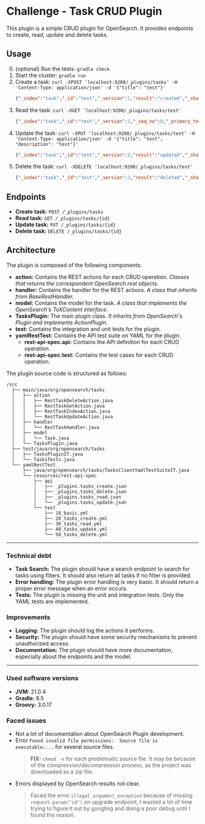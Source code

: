 # Challenge - Task CRUD Plugin

This plugin is a simple CRUD plugin for OpenSearch. It provides endpoints to create, read, update and delete tasks.

## Usage

0. (optional) Run the tests: `gradle check`
1. Start the cluster: `gradle run`
2. Create a task: `curl -XPOST 'localhost:9200/_plugins/tasks' -H 'Content-Type: application/json' -d '{"title": "test"}'`
    ```json
    {"_index":"task","_id":"test","_version":1,"result":"created","_shards":{"total":2,"successful":1,"failed":0},"_seq_no":0,"_primary_term":1}
    ```
3. Read the task: `curl -XGET 'localhost:9200/_plugins/tasks/test'`
    ```json
    {"_index":"task","_id":"test","_version":1,"_seq_no":0,"_primary_term":1,"found":true,"_source":{"title":"test","description":"","status":"PENDING"}}
    ```
4. Update the task: `curl -XPUT 'localhost:9200/_plugins/tasks/test' -H 'Content-Type: application/json' -d '{"title": "test", "description": "test"}'`
    ```json
    {"_index":"task","_id":"test","_version":2,"result":"updated","_shards":{"total":2,"successful":1,"failed":0},"_seq_no":1,"_primary_term":1,"get":{"_seq_no":1,"_primary_term":1,"found":true,"_source":{"title":"test","description":"test","status":"PENDING"}}}
    ```
5. Delete the task: `curl -XDELETE 'localhost:9200/_plugins/tasks/test'`
    ```json
    {"_index":"task","_id":"test","_version":3,"result":"deleted","_shards":{"total":2,"successful":1,"failed":0},"_seq_no":2,"_primary_term":1}
    ```

## Endpoints

- **Create task:** `POST /_plugins/tasks`
- **Read task:** `GET /_plugins/tasks/{id}`
- **Update task:** `PUT /_plugins/tasks/{id}`
- **Delete task:** `DELETE /_plugins/tasks/{id}`

## Architecture

The plugin is composed of the following components:

- **action:** Contains the REST actions for each CRUD operation. _Classes that returns the correspondent OpenSearch rest objects._
- **handler:** Contains the handler for the REST actions. _A class that inherits from BaseRestHandler._
- **model:** Contains the model for the task. _A class that implements the OpenSearch's ToXContent interface._
- **TasksPlugin:** The main plugin class. _It inherits from OpenSearch's Plugin and implements ActionPlugin._
- **test:** Contains the integration and unit tests for the plugin.
- **yamlRestTest:** Contains the API test suite on YAML for the plugin.
  - **rest-api-spec.api:** Contains the API definition for each CRUD operation.
  - **rest-api-spec.test:** Contains the test cases for each CRUD operation.

The plugin source code is structured as follows:
```
/src
  ├── main/java/org/opensearch/tasks
  │   ├── action
  │   │   ├── RestTaskDeleteAction.java
  │   │   ├── RestTaskGetAction.java
  │   │   ├── RestTaskIndexAction.java
  │   │   └── RestTaskUpdateAction.java
  │   ├── handler
  │   │   └── RestTaskHandler.java
  │   ├── model
  │   │   └── Task.java
  │   └── TasksPlugin.java
  ├── test/java/org/opensearch/tasks
  │   ├── TasksPluginIT.java
  │   └── TasksTests.java
  └── yamlRestTest
      ├── java/org/opensearch/tasks/TasksClientYamlTestSuiteIT.java
      └── resources/rest-api-spec
          ├── api
          │   ├── _plugins.tasks_create.json
          │   ├── _plugins.tasks_delete.json
          │   ├── _plugins.tasks_read.json
          │   └── _plugins.tasks_update.json
          └── test
              ├── 10_basic.yml
              ├── 20_tasks_create.yml
              ├── 30_tasks_read.yml
              ├── 40_tasks_update.yml
              └── 50_tasks_delete.yml
```

---

### Technical debt

- **Task Search:** The plugin should have a search endpoint to search for tasks using filters. It should also return all tasks if no filter is provided.
- **Error handling:** The plugin error handling is very basic. It should return a proper error message when an error occurs.
- **Tests:** The plugin is missing the unit and integration tests. Only the YAML tests are implemented.

### Improvements
- **Logging:** The plugin should log the actions it performs.
- **Security:** The plugin should have some security mechanisms to prevent unauthorized access.
- **Documentation:** The plugin should have more documentation, especially about the endpoints and the model.

---

### Used software versions
- **JVM:** 21.0.4
- **Gradle:** 8.5
- **Groovy:** 3.0.17

### Faced issues

- Not a lot of documentation about OpenSearch Plugin development.
- Error `Found invalid file permissions:  Source file is executable:...` for several source files.
  > **FIX:** `chmod -x` for each problematic source file.
  > It may be because of the compression/decompression process, as the project was downloaded as a zip file.
- Errors displayed by OpenSearch results not clear.
  > Faced the error `illegal_argument_exception` because of missing `request.param("id")` on upgrade endpoint,
  > I wasted a lot of time trying to figure it out by googling and doing a poor debug until I found the reason.
  
